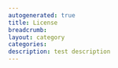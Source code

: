 ```yaml
---
autogenerated: true
title: License
breadcrumb: 
layout: category
categories: 
description: test description
---
```


